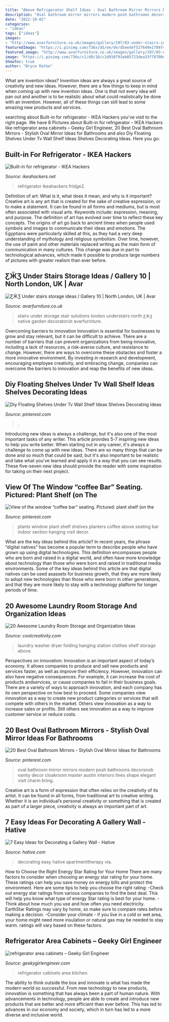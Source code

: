 ```yaml
---
title: "Above Refrigerator Shelf Ideas : Oval Bathroom Mirror Mirrors Modern Posh Bathrooms Decorsnob Vanity Decor Cloakroom Master Austin Interiors Lines Shape Elegant Visit Charm Bring"
description: "Oval bathroom mirror mirrors modern posh bathrooms decorsnob vanity decor cloakroom master austin interiors lines shape elegant visit charm bring"
date: "2022-10-02"
categories:
- "ideas"
tags: ["ideas"]
images:
- "http://www.avarfurniture.co.uk/images/gallery/197/03-under-stairs-ideas-gallery-8.jpg"
featuredImage: "https://i.pinimg.com/736x/d5/ee/de/d5eedef527649e17097426ae4a0f9c46--oval-vanity-mirror-oval-mirror-bathroom.jpg"
featured_image: "http://www.avarfurniture.co.uk/images/gallery/197/03-under-stairs-ideas-gallery-8.jpg"
image: "https://i.pinimg.com/736x/c1/d9/10/c1d910793ab05723dea33f78706e2312.jpg"
ShowToc: true
author: "Bryce Ratke"
---
```



What are invention ideas?
Invention ideas are always a great source of creativity and new ideas. However, there are a few things to keep in mind when coming up with new invention ideas. One is that not every idea will pan out and another is to be realistic about what could realistically be done with an invention. However, all of these things can still lead to some amazing new products and services.

	

		
searching about Built-in for refrigerator - IKEA Hackers you've visit to the right page. We have 8 Pictures about Built-in for refrigerator - IKEA Hackers like refrigerator area cabinets – Geeky Girl Engineer, 20 Best Oval Bathroom Mirrors - Stylish Oval Mirror Ideas for Bathrooms and also Diy Floating Shelves Under Tv Wall Shelf Ideas Shelves Decorating Ideas. Here you go:
		
    
## Built-in For Refrigerator - IKEA Hackers

<img loading=lazy src="https://i2.wp.com/ikeahackers.net/wp-content/uploads/2014/06/130429_built_in_fridge2.jpg?fit=550%2C2500" onerror="this.onerror=null;this.src='https://tse4.mm.bing.net/th?id=OIP.l2zfoVqPY0PbBow2sUKiKQHaNJ&amp;pid=15.1';" alt="Built-in for refrigerator - IKEA Hackers">

_Source: ikeahackers.net_

>refrigerator ikeahackers fridge2. 

	

Definition of art: What is it, what does it mean, and why is it important?
Creative art is any art that is created for the sake of creative expression, or to make a statement. It can be found in all forms and mediums, but is most often associated with visual arts. Keywords include: expression, meaning, and purpose. The definition of art has evolved over time to reflect these key concepts.
The origins of art go back to ancient times when people used symbols and images to communicate their ideas and emotions. The Egyptians were particularly skilled at this, as they had a very deep understanding of mythology and religious symbolism. Over time, however, the use of paint and other materials replaced writing as the main form of communication in many cultures. This change was due in part to technological advances, which made it possible to produce large numbers of pictures with greater realism than ever before.

    
## ƸӜƷ Under Stairs Storage Ideas / Gallery 10 | North London, UK | Avar

<img loading=lazy src="http://www.avarfurniture.co.uk/images/gallery/197/03-under-stairs-ideas-gallery-8.jpg" onerror="this.onerror=null;this.src='https://tse4.mm.bing.net/th?id=OIP.czOabKHEOnTWNxyzs8E6_wHaLE&amp;pid=15.1';" alt="ƸӜƷ Under stairs storage ideas / Gallery 10 | North London, UK | Avar">

_Source: avarfurniture.co.uk_

>stairs under storage stair solutions london understairs north ƹӝʒ native garden decoratorist avarfurniture. 

	

Overcoming barriers to innovation
Innovation is essential for businesses to grow and stay relevant, but it can be difficult to achieve. There are a number of barriers that can prevent organizations from being innovative, including a lack of resources, a risk-averse culture, and resistance to change.
However, there are ways to overcome these obstacles and foster a more innovative environment. By investing in research and development, encouraging employee creativity, and embracing change, companies can overcome the barriers to innovation and reap the benefits of new ideas.

    
## Diy Floating Shelves Under Tv Wall Shelf Ideas Shelves Decorating Ideas

<img loading=lazy src="https://i.pinimg.com/736x/19/9c/64/199c648f03fe8c1d567a94611e06fe9b.jpg" onerror="this.onerror=null;this.src='https://tse2.mm.bing.net/th?id=OIP.51B_Zm8YpPshblN3HoOHeQHaJ4&amp;pid=15.1';" alt="Diy Floating Shelves Under Tv Wall Shelf Ideas Shelves Decorating Ideas">

_Source: pinterest.com_

>. 

	

Introducing new ideas is always a challenge, but it's also one of the most important tasks of any writer. This article provides 5-7 inspiring new ideas to help you write better.
When starting out in any career, it's always a challenge to come up with new ideas. There are so many things that can be done and so much that could be said, but it's also important to be realistic and take what you've learned and apply it in a way that you can see results. These five-seven new idea should provide the reader with some inspiration for taking on their next project.

    
## View Of The Window “coffee Bar” Seating. Pictured: Plant Shelf (on The

<img loading=lazy src="https://i.pinimg.com/736x/c1/d9/10/c1d910793ab05723dea33f78706e2312.jpg" onerror="this.onerror=null;this.src='https://tse3.mm.bing.net/th?id=OIP.b8uNPxW1dFgK76CkEk8mNwHaLD&amp;pid=15.1';" alt="View of the window “coffee bar” seating. Pictured: plant shelf (on the">

_Source: pinterest.com_

>plants window plant shelf shelves planters coffee above seating bar indoor section hanging visit decor. 

	

What are the key ideas behind this article?
In recent years, the phrase “digital natives” has become a popular term to describe people who have grown up using digital technologies. This definition encompasses people who are born and raised in a digital world, and often have more knowledge about technology than those who were born and raised in traditional media environments. Some of the key ideas behind this article are that digital natives can be used asassets for business growth, that they are more likely to adopt new technologies than those who were born in other generations, and that they are more likely to stay with a technology platform for longer periods of time.

    
## 20 Awesome Laundry Room Storage And Organization Ideas

<img loading=lazy src="http://coolcreativity.com/wp-content/uploads/2016/06/Folding-Station-Above-Washer-Dryer-Shelf-for-Hanging-Clothes.jpg" onerror="this.onerror=null;this.src='https://tse4.mm.bing.net/th?id=OIP.Rz9xoZUYuJ9SS-DoNYtkCAHaJ3&amp;pid=15.1';" alt="20 Awesome Laundry Room Storage and Organization Ideas">

_Source: coolcreativity.com_

>laundry washer dryer folding hanging station clothes shelf storage above. 

	

Perspectives on innovation:
Innovation is an important aspect of today’s economy. It allows companies to produce and sell new products and services faster, as well as improve their efficiency. However, innovation can also have negative consequences. For example, it can increase the cost of products andservices, or cause companies to fail in their business goals. There are a variety of ways to approach innovation, and each company has its own perspective on how best to proceed. Some companies view innovation as a way to create new product categories or services that will compete with others in the market. Others view innovation as a way to increase sales or profits. Still others see innovation as a way to improve customer service or reduce costs.

    
## 20 Best Oval Bathroom Mirrors - Stylish Oval Mirror Ideas For Bathrooms

<img loading=lazy src="https://i.pinimg.com/736x/d5/ee/de/d5eedef527649e17097426ae4a0f9c46--oval-vanity-mirror-oval-mirror-bathroom.jpg" onerror="this.onerror=null;this.src='https://tse2.mm.bing.net/th?id=OIP.3_utZIbIWfFoE7cjcoPBVQHaLH&amp;pid=15.1';" alt="20 Best Oval Bathroom Mirrors - Stylish Oval Mirror Ideas for Bathrooms">

_Source: pinterest.com_

>oval bathroom mirror mirrors modern posh bathrooms decorsnob vanity decor cloakroom master austin interiors lines shape elegant visit charm bring. 

	

Creative art is a form of expression that often relies on the creativity of its artist. It can be found in all forms, from traditional art to creative writing. Whether it is an individual’s personal creativity or something that is created as part of a larger piece, creativity is always an important part of art.

    
## 7 Easy Ideas For Decorating A Gallery Wall - Hative

<img loading=lazy src="https://hative.com/wp-content/uploads/2018/02/gallery-wall-ideas/5-easy-ideas-for-decorating-a-gallery-wall.jpg" onerror="this.onerror=null;this.src='https://tse1.mm.bing.net/th?id=OIP.fbbbtAQRvmUR3JaUHligAwHaJ4&amp;pid=15.1';" alt="7 Easy Ideas for Decorating a Gallery Wall - Hative">

_Source: hative.com_

>decorating easy hative apartmenttherapy via. 

	

How to Choose the Right Energy Star Rating for Your Home
There are many factors to consider when choosing an energy star rating for your home. These ratings can help you save money on energy bills and protect the environment. Here are some tips to help you choose the right rating:
-Check out energy star ratings from various companies to find the best deal. This will help you know what type of energy Star rating is best for your home.
-Think about how much you use and how often you need electricity. EarthStar Ratings may vary by home, so make sure to compare rates before making a decision.
-Consider your climate - if you live in a cold or wet area, your home might need more insulation or natural gas may be needed to stay warm. ratings will vary based on these factors.

    
## Refrigerator Area Cabinets – Geeky Girl Engineer

<img loading=lazy src="https://www.geekygirlengineer.com/wp-content/uploads/2012/08/refrigerator-area-cabinets-2.jpg" onerror="this.onerror=null;this.src='https://tse2.mm.bing.net/th?id=OIP.g0ttzc0vXoBdVDuiGCT1IQHaJ4&amp;pid=15.1';" alt="refrigerator area cabinets – Geeky Girl Engineer">

_Source: geekygirlengineer.com_

>refrigerator cabinets area kitchen. 

	

The ability to think outside the box and innovate is what has made the modern world so successful. From new technology to new products, innovation is something that has always been a part of human nature. With advancements in technology, people are able to create and introduce new products that are better and more efficient than ever before. This has led to advances in our economy and society, which in turn has led to a more diverse and inclusive world.

